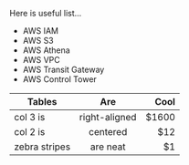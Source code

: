 Here is useful list...

- AWS IAM
- AWS S3
- AWS Athena
- AWS VPC
- AWS Transit Gateway
- AWS Control Tower

| Tables        | Are           | Cool  |
| ------------- |:-------------:| -----:|
| col 3 is      | right-aligned | $1600 |
| col 2 is      | centered      |   $12 |
| zebra stripes | are neat      |    $1 |



